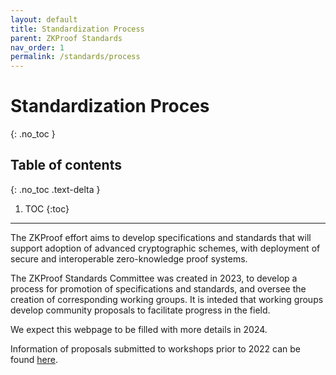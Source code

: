 ```yaml
---
layout: default
title: Standardization Process
parent: ZKProof Standards
nav_order: 1
permalink: /standards/process
---
```

# Standardization Proces
{: .no_toc }

## Table of contents
{: .no_toc .text-delta }

1. TOC
{:toc}

---

The ZKProof effort aims to develop specifications and standards that will support adoption of advanced cryptographic schemes, with deployment of secure and interoperable zero-knowledge proof systems.

The ZKProof Standards Committee was created in 2023, to develop a process for promotion of specifications and standards, and oversee the creation of corresponding working groups. It is inteded that working groups develop community proposals to facilitate progress in the field.

We expect this webpage to be filled with more details in 2024.

Information of proposals submitted to workshops prior to 2022 can be found [here](/standards/proposals).
